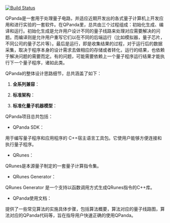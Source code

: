 [![Build Status](https://travis-ci.org/OriginQ/QPanda-SDK.svg?branch=master)](https://travis-ci.org/OriginQ/QPanda-SDK)

QPanda是一套用于处理量子电路，并适应近期开发出的各式量子计算机上开发应用和进行实验的一套软件。在QPanda里，总共由三个过程组成：初始化生成、编译和运行。初始化生成是允许用户设计不同的量子线路来处理对应需要解决的问题。而编译则是允许用户重写它们以在不同的后端运行（比如模拟器，量子芯片，不同公司的量子芯片等）。最后是运行，即是收集结果的过程，对于运行后的数据采集，取决于程序本身的设计需求去做相应的存储或者转化，运行的结果，也依赖于解决问题的需要而定。有的问题，可能需要依赖上一个量子程序运行结果才能执行下一个量子程序，诸如此类。

QPanda的整体设计思路细节，总共涵盖了如下：

1. **全系列兼容**：

2. **标准架构**：

3. **标准化量子机器模型**：

QPanda项目总共包括：
- QPanda SDK：

用于编写量子程序和应用程序的 C++宿主语言工具包。它使用户能够方便连接和执行量子程序。


- QRunes：


QRunes是本源量子制定的一套量子计算指令集。

- QRunes Generator：


QRunes Generator 是一个支持以函数调用方式生成QRunes指令的C++库。

- QPanda使用文档：

提供了一些常见算法的实施具体步骤，包括算法概要，算法对应的量子线路图，算法对应的QPanda代码等，旨在指导用户快速正确的使用QPanda。
